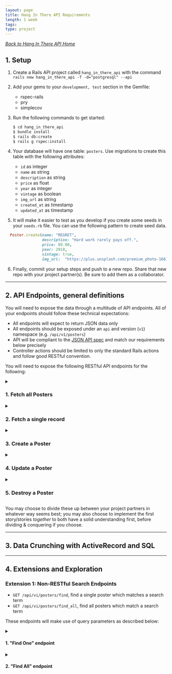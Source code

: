 ```yaml
---
layout: page
title: Hang In There API Requirements
length: 1 week
tags:
type: project
---
```

<style>
summary:hover {
  background-color: #bbe5fa;
}
</style>


_[Back to Hang In There API Home](./index)_
## 1. Setup

1. Create a Rails API project called `hang_in_there_api` with the command `rails new hang_in_there_api -T -d="postgresql" --api`

2. Add your gems to your `development, test` section in the Gemfile:
    * rspec-rails
    * pry
    * simplecov

3. Run the following commands to get started: 
    ```bash
    $ cd hang_in_there_api
    $ bundle install
    $ rails db:create
    $ rails g rspec:install
    ```

4. Your database will have one table: `posters`. Use migrations to create this table with the following attributes:

    * `id` as integer
    * `name` as string
    * `description` as string
    * `price` as float
    * `year` as integer
    * `vintage` as boolean
    * `img_url` as string
    * `created_at` as timestamp
    * `updated_at` as timestamp

5. It will make it easier to test as you develop if you create some seeds in your `seeds.rb` file. You can use the following pattern to create seed data.
  ```ruby
    Poster.create(name: "REGRET",
                  description: "Hard work rarely pays off.",
                  price: 89.00,
                  year: 2018,
                  vintage: true,
                  img_url:  "https://plus.unsplash.com/premium_photo-1661293818249-fddbddf07a5d", )
  ```

6. Finally, commit your setup steps and push to a new repo. Share that new repo with your project partner(s). Be sure to add them as a collaborator.

---

## 2. API Endpoints, general definitions

You will need to expose the data through a multitude of API endpoints. All of your endpoints should follow these technical expectations:

* All endpoints will expect to return JSON data only
* All endpoints should be exposed under an `api` and version (`v1`) namespace (e.g. `/api/v1/posters`)
* API will be compliant to the [JSON API spec](https://jsonapi.org/) and match our requirements below precisely
* Controller actions should be limited to only the standard Rails actions and follow good RESTful convention.


You will need to expose the following RESTful API endpoints for the following:

<details><summary><h3>1. Fetch all Posters</h3></summary>
These "index" endpoints should:

* render a JSON representation of all records of the requested resource
* always return an array of data, even if one or zero resources are found
* follow this pattern: `GET /api/v1/posters`

Example JSON response:

```json
{
  "data": [
    {
      "id": "1",
        "type": "poster",
        "attributes": {
          "name": "FAILURE",
          "description": "Why bother trying? It's probably not worth it.",
          "price": 68.00,
          "year": 2019,
          "vintage": true,
          "img_url": "https://images.unsplash.com/photo-1620401537439-98e94c004b0d"
        }
    },
    {
      "id": "2",
        "type": "poster",
        "attributes": {
          "name": "REGRET",
          "description": "Hard work rarely pays off.",
          "price": 89.00,
          "year": 2018,
          "vintage": true,
          "img_url":  "https://plus.unsplash.com/premium_photo-1661293818249-fddbddf07a5d",
        }
    },
    {
      "id": "3",
        "type": "poster",
        "attributes": {
          "name": "MEDIOCRITY",
          "description": "Dreams are just that—dreams.",
          "price": 127.00,
          "year": 2021,
          "vintage": false,
          "img_url": "https://images.unsplash.com/photo-1551993005-75c4131b6bd8",
        }
    }
  ]
}
```

<hr/>
</details>
<details><summary><h3>2. Fetch a single record</h3></summary>

This endpoint for Posters should:

* render a JSON representation of the corresponding record, if found
* follow this pattern: `GET /api/v1/poster/:id`

Example JSON response:

```json
{
  "data": {
      "id": "1",
      "type": "poster",
      "attributes": {
        "name": "FAILURE",
        "description": "Why bother trying? It's probably not worth it.",
        "price": 68.00,
        "year": 2019,
        "vintage": true,
        "img_url": "https://images.unsplash.com/photo-1620401537439-98e94c004b0d"
      }
    }
}
```

<hr/>
</details>


<details><summary><h3>3. Create a Poster</h3></summary>

This endpoint should:

* create a record and render a JSON representation of the new Poster record.
* follow this pattern: `POST /api/v1/posters`
* accept the following JSON body with only the following fields:

```json
{
  "name": "DEFEAT",
  "description": "It's too late to start now.",
  "price": 35.00,
  "year": 2023,
  "vintage": false,
  "img_url":  "https://unsplash.com/photos/brown-brick-building-with-red-car-parked-on-the-side-mMV6Y0ExyIk"
}
```
* you should ignore any attributes sent by the user which are not allowed

Example JSON response after successfully creating a Poster resource:

```json
{
  "data": {
    "id": "1",
    "type": "poster",
    "attributes": {
      "name": "DEFEAT",
      "description": "It's too late to start now.",
      "price": 35.00,
      "year": 2023,
      "vintage": false,
      "img_url":  "https://unsplash.com/photos/brown-brick-building-with-red-car-parked-on-the-side-mMV6Y0ExyIk"
    }
  }
}
```

<hr/>
</details>

<details><summary><h3>4. Update a Poster</h3></summary>

This endpoint should:

* update the corresponding Poster (if found) with whichever details are provided by the user
* render a JSON representation of the updated record.
* follow this pattern: `PATCH /api/v1/posters/:id`
* accept the following JSON body with **one or more** of the following fields:
The body should follow this pattern:

```json
{
  "name": "DEFEAT",
  "description": "It's REALLY too late to start now.",
  "price": 40.00,
  "year": 2024,
  "vintage": false,
  "img_url":  "https://unsplash.com/photos/brown-brick-building-with-red-car-parked-on-the-side-mMV6Y0ExyIk"
}
```

Example JSON response for the Poster resource:

```json
{
  "data": {
    "id": "1",
    "type": "poster",
    "attributes": {
      "name": "DEFEAT",
      "description": "It's REALLY too late to start now.",
      "price": 40.00,
      "year": 2024,
      "vintage": false,
      "img_url":  "https://unsplash.com/photos/brown-brick-building-with-red-car-parked-on-the-side-mMV6Y0ExyIk"
    }
  }
}
```
<hr/>
</details>


<details><summary><h3>5. Destroy a Poster</h3></summary>

This endpoint should:
* destroy the corresponding record (if found) and any associated data
* NOT return any JSON body at all, and should return a `204`` HTTP status code
* NOT utilize a Serializer (Rails will handle sending a `204` on its own if you just `.destroy` the object)

<hr/>
</details>


You may choose to divide these up between your project partners in whatever way seems best; you may also choose to implement the first story/stories _together_ to both have a solid understanding first, before dividing & conquering if you choose. 

---
## 3. Data Crunching with ActiveRecord and SQL

---

## 4. Extensions and Exploration
<!-- alternative extension idea is to do some FE work -->
### Extension 1: Non-RESTful Search Endpoints

* `GET /api/vi/posters/find`, find a single poster which matches a search term
* `GET /api/vi/posters/find_all`, find all posters which match a search term

These endpoints will make use of query parameters as described below:

<details><summary><h4>1. "Find One" endpoint</h4></summary>

These endpoints should:

* return a single object, if found
* return the first object in the database in case-insensitive alphabetical order if multiple matches are found
  * e.g., if "Disaster" and "Terrible" exist as poster names, "Disaster" would be returned, even if "Terrible" was created first
* allow the user to specify a 'name' query parameter:
  * for posters, the user can send `?name=ter` and it will search the `name` field in the database table
  * the search data in the `name` query parameter should require the database to do a case-insensitive search for text fields
    * e.g., searching for 'ter' should find 'Terrible' and 'Disaster'
* allow the user to send multiple query parameters:
  * `description` will search the `description` field in the database table, and the search data in the `description` query parameter should require the database to do a case-insensitive search for text fields
  * `max_price=99.99` should look for anything with a price less than or equal to $99.99
  * `min_price=99.99` should look for anything with a price less than or equal to $99.99

### Request examples:
* `GET /api/v1/posters/find?name=ter`
* `GET /api/v1/posters/find?description=late`
* `GET /api/v1/posters/find?min_price=50`
* `GET /api/v1/posters/find?max_price=150`

Example JSON response for `GET /api/v1/posters/find?name=fail`

```json
{
  "data": {
      "id": "1",
      "type": "poster",
      "attributes": {
        "name": "FAILURE",
        "description": "Why bother trying? It's probably not worth it.",
        "price": 68.00,
        "year": 2019,
        "vintage": true,
        "img_url": "https://images.unsplash.com/photo-1620401537439-98e94c004b0d"
      }
    }
}
```

<hr/>

</details>

<details><summary><h4>2. "Find All" endpoint</h4></summary>

These endpoints will follow the same rules as the "find" endpoints.

The JSON response will always be an array of objects, even if zero matches or only one match is found.

Example JSON response for `GET /api/v1/posters/find_all?name=ter`

```json
{
  "data": [
    {
      "id": "1",
      "type": "poster",
      "attributes": {
        "name": "DISASTER",
        "description": "It's a mess and you haven't even started yet.",
        "price": 28.00,
        "year": 2016,
        "vintage": false,
        "img_url": "https://images.unsplash.com/photo-1485617359743-4dc5d2e53c89"
      }
    },
    {
      "id": "2",
      "type": "poster",
      "attributes": {
        "name": "TERRIBLE",
        "description": "It's too awful to look at.",
        "price": 15.00,
        "year": 2022,
        "vintage": true,
        "img_url": "https://unsplash.com/photos/low-angle-of-hacker-installing-malicious-software-on-data-center-servers-using-laptop-9nk2antk4Bw"
      }
    }
  ]
}


```

</details>
